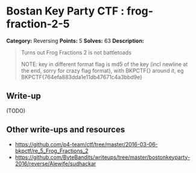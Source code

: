 # Bostan Key Party CTF : frog-fraction-2-5

**Category:** Reversing
**Points:** 5
**Solves:** 63
**Description:**

> Turns out Frog Fractions 2 is not battletoads  
> 
> 
> NOTE: key in different format flag is md5 of the key (incl newline at the end, sorry for crazy flag format), with BKPCTF{} around it, eg BKPCTF{764efa883dda1e11db47671c4a3bbd9e}


## Write-up

(TODO)

## Other write-ups and resources

* <https://github.com/p4-team/ctf/tree/master/2016-03-06-bkpctf/re_5_Frog_Fractions_2> 
* <https://github.com/ByteBandits/writeups/tree/master/bostonkeyparty-2016/reverse/Alewife/sudhackar>
